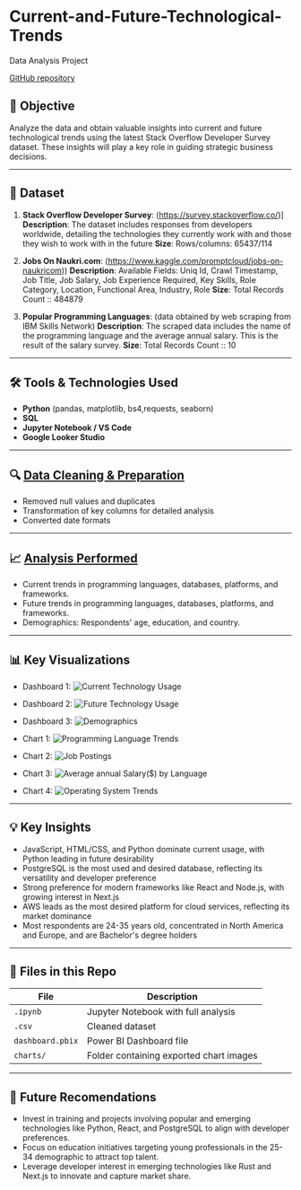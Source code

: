 # Current-and-Future-Technological-Trends
Data Analysis Project

[GitHub repository](https://github.com/YuliaAsIs/Current-and-Future-Technological-Trends)



## 🧠 Objective
Analyze the data and obtain valuable insights into current and future technological trends using the latest
Stack Overflow Developer Survey dataset. These insights will play a key role in guiding
strategic business decisions.


---

## 📁 Dataset
1. **Stack Overflow Developer Survey**: (https://survey.stackoverflow.co/)]
   **Description**: The dataset includes responses from developers worldwide, detailing the technologies they currently work with
and those they wish to work with in the future
 **Size**: Rows/columns: 65437/114
  
2. **Jobs On Naukri.com**: (https://www.kaggle.com/promptcloud/jobs-on-naukricom))
 **Description**: Available Fields: Uniq Id, Crawl Timestamp, Job Title, Job Salary, Job Experience Required,
 Key Skills, Role Category, Location, Functional Area, Industry, Role
 **Size**: Total Records Count :: 484879

 3. **Popular Programming Languages**: (data obtained by web scraping from IBM Skills Network)
 **Description**: The scraped data includes the name of the programming language and the average annual salary.
 This is the result of the salary survey.
 **Size**: Total Records Count :: 10
---

## 🛠️ Tools & Technologies Used
- **Python** (pandas, matplotlib, bs4,requests, seaborn)
- **SQL** 
- **Jupyter Notebook / VS Code**
- **Google Looker Studio**
---

## 🔍 [Data Cleaning & Preparation](data-wrangling.md)
- Removed null values and duplicates
- Transformation of key columns for detailed analysis
- Converted date formats



---

## 📈 [Analysis Performed](data-analysis.md)
- Current trends in programming languages, databases, platforms, and frameworks.
- Future trends in programming languages, databases, platforms, and frameworks.
- Demographics: Respondents' age, education, and country.


---

## 📊 Key Visualizations
- Dashboard 1:
  ![Current Technology Usage](images/CurrentTechnologyUsage.png)
- Dashboard 2:
  ![Future Technology Usage](images/FutureTechnologyTrends.png)
- Dashboard 3:
  ![Demographics](images/Demographics.png)
- Chart 1:
  ![Programming Language Trends](images/Compare_languages.png)
  
- Chart 2:
  ![Job Postings](images/NumJobPosts.png)
- Chart 3:
  ![Average annual Salary($) by Language](images/SalaryByLanguage.png)
- Chart 4:
  ![Operating System Trends](images/OS.png)

---

## 💡 Key Insights
- JavaScript, HTML/CSS, and Python dominate current usage, with Python leading in future desirability
- PostgreSQL is the most used and desired database, reflecting its versatility and developer preference
- Strong preference for modern frameworks like React and Node.js, with growing interest in Next.js 
- AWS leads as the most desired platform for cloud services, reflecting its market dominance
- Most respondents are 24-35 years old, concentrated in North America and Europe, and are Bachelor's degree holders 



---

## 📎 Files in this Repo
| File | Description |
|------|-------------|
| `.ipynb` | Jupyter Notebook with full analysis |
| `.csv` | Cleaned dataset |
| `dashboard.pbix` | Power BI Dashboard file |
| `charts/` | Folder containing exported chart images |

---

## 🧩 Future Recomendations
- Invest in training and projects involving popular and emerging technologies like Python, React, and PostgreSQL to align with developer preferences.
- Focus on education initiatives targeting young professionals in the 25-34 demographic to attract top talent.
- Leverage developer interest in emerging technologies like Rust and Next.js to innovate and capture market share.


